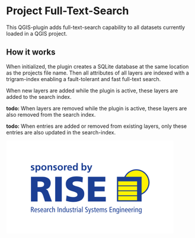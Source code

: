 # Project Full-Text-Search

This QGIS-plugin adds full-text-search capability to all datasets currently loaded in a QGIS project.

## How it works

When initialized, the plugin creates a SQLite database at the same location as the projects file name. Then all attributes of all layers are indexed with a trigram-index enabling a fault-tolerant and fast full-text search.

When new layers are added while the plugin is active, these layers are added to the search index.

**todo:** When layers are removed while the plugin is active, these layers are also removed from the search index.

**todo:** When entries are added or removed from existing layers, only these entries are also updated in the search-index.

<a href="https://www.rise-world.com"><img src="RISE-logo.svg" height="250"></a>
